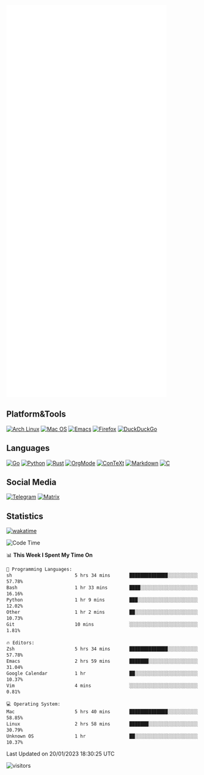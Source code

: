 ![Metrics](https://github.com/SteamedFish/SteamedFish/blob/master/github-metrics.svg)

## Platform&Tools

[![Arch Linux](https://img.shields.io/badge/ArchLinux-1793D1?logo=arch-linux&logoColor=fff&style=flat-square)](https://archlinux.org/)
[![Mac OS](https://img.shields.io/badge/MacOS-000000?style=flat-square&logo=macos&logoColor=F0F0F0)](https://www.apple.com/macos/)
[![Emacs](https://img.shields.io/badge/Emacs-%237F5AB6.svg?&style=flat-square&logo=gnu-emacs&logoColor=white)](https://www.gnu.org/software/emacs/)
[![Firefox](https://img.shields.io/badge/Firefox-FF7139?style=flat-square&logo=Firefox-Browser&logoColor=white)](https://firefox.com/)
[![DuckDuckGo](https://img.shields.io/badge/DuckDuckGo-DE5833?style=flat-square&logo=DuckDuckGo&logoColor=white)](https://duckduckgo.com/)

## Languages

[![Go](https://img.shields.io/badge/Golang-%2300ADD8.svg?style=flat-square&logo=go&logoColor=white)](https://golang.org/)
[![Python](https://img.shields.io/badge/Python-3670A0?style=flat-square&logo=python&logoColor=ffdd54)](https://www.python.org/)
[![Rust](https://img.shields.io/badge/Rust-%23000000.svg?style=flat-square&logo=rust&logoColor=white)](https://www.rust-lang.org/)
[![OrgMode](https://img.shields.io/badge/OrgMode-%23000000.svg?style=flat-square&logo=org&logoColor=white)](https://orgmode.org/)
[![ConTeXt](https://img.shields.io/badge/ConTeXt-%23008080.svg?style=flat-square&logo=latex&logoColor=white)](https://contextgarden.net/)
[![Markdown](https://img.shields.io/badge/MarkDown-%23000000.svg?style=flat-square&logo=markdown&logoColor=white)](https://daringfireball.net/projects/markdown/)
[![C](https://img.shields.io/badge/C-%2300599C.svg?style=flat-square&logo=c&logoColor=white)](https://www.iso.org/standard/74528.html)

## Social Media
[![Telegram](https://img.shields.io/badge/SteamedFish-2CA5E0?style=social&logo=telegram&logoColor=white)](https://t.me/SteamedFish)
[![Matrix](https://img.shields.io/badge/SteamedFish-2CA5E0?style=social&logo=matrix&logoColor=black)](https://matrix.to/#/@i:steamedfish.org)

## Statistics
[![wakatime](https://wakatime.com/badge/user/168280d6-fcf2-4b4f-ad3a-dc4612f35b38.svg)](https://wakatime.com/@168280d6-fcf2-4b4f-ad3a-dc4612f35b38)

<!--START_SECTION:waka-->
![Code Time](http://img.shields.io/badge/Code%20Time-2%2C258%20hrs%2022%20mins-blue)

📊 **This Week I Spent My Time On** 

```text
💬 Programming Languages: 
sh                       5 hrs 34 mins       ██████████████░░░░░░░░░░░   57.78% 
Bash                     1 hr 33 mins        ████░░░░░░░░░░░░░░░░░░░░░   16.16% 
Python                   1 hr 9 mins         ███░░░░░░░░░░░░░░░░░░░░░░   12.02% 
Other                    1 hr 2 mins         ██░░░░░░░░░░░░░░░░░░░░░░░   10.73% 
Git                      10 mins             ░░░░░░░░░░░░░░░░░░░░░░░░░   1.81%

🔥 Editors: 
Zsh                      5 hrs 34 mins       ██████████████░░░░░░░░░░░   57.78% 
Emacs                    2 hrs 59 mins       ███████░░░░░░░░░░░░░░░░░░   31.04% 
Google Calendar          1 hr                ██░░░░░░░░░░░░░░░░░░░░░░░   10.37% 
Vim                      4 mins              ░░░░░░░░░░░░░░░░░░░░░░░░░   0.81%

💻 Operating System: 
Mac                      5 hrs 40 mins       ██████████████░░░░░░░░░░░   58.85% 
Linux                    2 hrs 58 mins       ███████░░░░░░░░░░░░░░░░░░   30.79% 
Unknown OS               1 hr                ██░░░░░░░░░░░░░░░░░░░░░░░   10.37%

```


 Last Updated on 20/01/2023 18:30:25 UTC
<!--END_SECTION:waka-->

![visitors](https://visitor-badge.laobi.icu/badge?page_id=SteamedFish.SteamedFish)
